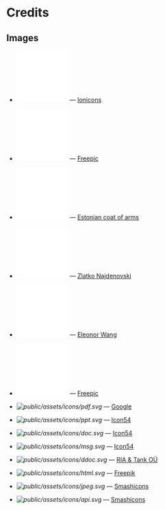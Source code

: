 Credits
=======

Images
------
- <span class="dark">![public/assets/edit-phase.svg](public/assets/edit-phase.svg)</span> — [Ionicons](https://ionicons.com)
- <span class="dark">![public/assets/sign-phase.svg](public/assets/sign-phase.svg)</span> — [Freepic](https://www.freepik.com)
- <span class="dark">![public/assets/parliament-phase.svg](public/assets/parliament-phase.svg)</span> — [Estonian coat of arms](https://en.wikipedia.org/wiki/Coat_of_arms_of_Estonia)
- <span class="dark">![public/assets/government-phase.svg](public/assets/government-phase.svg)</span> — [Zlatko Najdenovski](http://www.pixelinspired.com)
- <span class="dark">![public/assets/done-phase.svg](public/assets/done-phase.svg)</span> — [Eleonor Wang](https://twitter.com/eleonor_wang)
- <span class="dark">![public/assets/archived-phase.svg](public/assets/archived-phase.svg)</span> — [Freepic](https://www.freepik.com)

- <i class="ra-icon-pdf">![public/assets/icons/pdf.svg](public/assets/icons/pdf.svg)</i> — [Google](https://google.com)
- <i class="ra-icon-ppt">![public/assets/icons/ppt.svg](public/assets/icons/ppt.svg)</i> — [Icon54](https://icon54.com)
- <i class="ra-icon-doc">![public/assets/icons/doc.svg](public/assets/icons/doc.svg)</i> — [Icon54](https://icon54.com)
- <i class="ra-icon-msg">![public/assets/icons/msg.svg](public/assets/icons/msg.svg)</i> — [Icon54](https://icon54.com)
- <i class="ra-icon-ddoc">![public/assets/icons/ddoc.svg](public/assets/icons/ddoc.svg)</i> — [RIA & Tank OÜ](https://www.ria.ee/et/riigi-infosusteem/elektrooniline-identiteet-eid/sumboolika.html)
- <i class="ra-icon-html">![public/assets/icons/html.svg](public/assets/icons/html.svg)</i> — [Freepik](https://www.freepik.com)
- <i class="ra-icon-jpeg">![public/assets/icons/jpeg.svg](public/assets/icons/jpeg.svg)</i> — [Smashicons](https://smashicons.com)
- <i class="ra-icon-api">![public/assets/icons/api.svg](public/assets/icons/api.svg)</i> — [Smashicons](https://smashicons.com)
